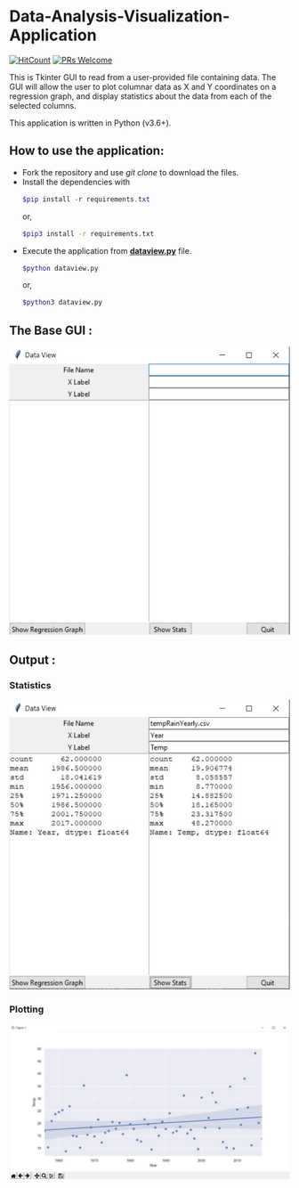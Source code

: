 # Data-Analysis-Visualization-Application

[![HitCount](http://hits.dwyl.com/swapnanildutta/Data-Analysis-Visualization-Application.svg)](http://hits.dwyl.com/swapnanildutta/Data-Analysis-Visualization-Application)
[![PRs Welcome](https://img.shields.io/badge/PRs-welcome-brightgreen.svg?style=flat-square)](http://makeapullrequest.com)

This is Tkinter GUI to read from a user-provided file containing data. The GUI will allow the user to plot columnar data as X and Y coordinates on a regression graph, and display statistics about the data from each of the selected columns.

This application is written in Python (v3.6+).

## How to use the application:
- Fork the repository and use *git clone* to download the files.
- Install the dependencies with
    ```powershell
    $pip install -r requirements.txt
    ```
    or,
    ```bash
    $pip3 install -r requirements.txt
    ```
- Execute the application from [**dataview.py**](app\dataview.py) file.
    ```bash
    $python dataview.py
    ```
    or,
    ```bash
    $python3 dataview.py
    ```

## The Base GUI :

<p align="center">
    <img width='600' src="images\1.jpg">
</p>

## Output :

### Statistics

<p align="center">
    <img width='600' src="images\2.jpg">
</p>

### Plotting

<p align="center">
    <img width='600' src="images\3.jpg">
</p>